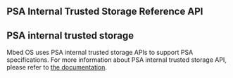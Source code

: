 <h2 id="psa-storage">PSA Internal Trusted Storage Reference API</h2>

## PSA internal trusted storage

Mbed OS uses PSA internal trusted storage APIs to support PSA specifications. For more information about PSA internal trusted storage API, please refer to [the documentation](https://developer.arm.com/products/architecture/security-architectures/platform-security-architecture ).
